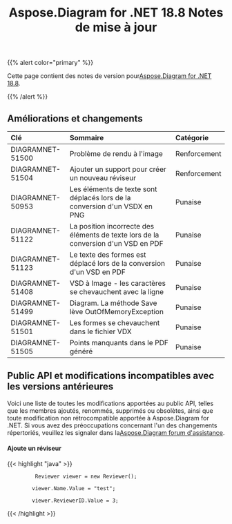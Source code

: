 ﻿---
title: Aspose.Diagram for .NET 18.8 Notes de mise à jour
type: docs
weight: 50
url: /fr/net/aspose-diagram-for-net-18-8-release-notes/
---
{{% alert color="primary" %}} 

 Cette page contient des notes de version pour[Aspose.Diagram for .NET 18.8](https://www.nuget.org/packages/Aspose.Diagram/18.8.0).

{{% /alert %}} 
## **Améliorations et changements**

|**Clé**|**Sommaire**|**Catégorie**|
|:- |:- |:- |
|DIAGRAMNET-51500|Problème de rendu à l'image|Renforcement|
|DIAGRAMNET-51504|Ajouter un support pour créer un nouveau réviseur|Renforcement|
|DIAGRAMNET-50953|Les éléments de texte sont déplacés lors de la conversion d'un VSDX en PNG|Punaise|
|DIAGRAMNET-51122|La position incorrecte des éléments de texte lors de la conversion d'un VSD en PDF|Punaise|
|DIAGRAMNET-51123|Le texte des formes est déplacé lors de la conversion d'un VSD en PDF|Punaise|
|DIAGRAMNET-51408|VSD à Image - les caractères se chevauchent avec la ligne|Punaise|
|DIAGRAMNET-51499|Diagram. La méthode Save lève OutOfMemoryException|Punaise|
|DIAGRAMNET-51501|Les formes se chevauchent dans le fichier VDX|Punaise|
|DIAGRAMNET-51505|Points manquants dans le PDF généré|Punaise|
## **Public API et modifications incompatibles avec les versions antérieures**
Voici une liste de toutes les modifications apportées au public API, telles que les membres ajoutés, renommés, supprimés ou obsolètes, ainsi que toute modification non rétrocompatible apportée à Aspose.Diagram for .NET. Si vous avez des préoccupations concernant l'un des changements répertoriés, veuillez les signaler dans la[Aspose.Diagram forum d'assistance](https://forum.aspose.com/c/diagram/17).
#### **Ajoute un réviseur**
{{< highlight "java" >}}

             Reviewer viewer = new Reviewer();

            viewer.Name.Value = "test";

            viewer.ReviewerID.Value = 3;

{{< /highlight >}}




